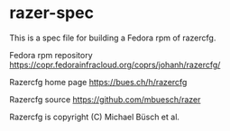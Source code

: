 # razer-spec
This is a spec file for building a Fedora rpm of razercfg. 

Fedora rpm repository https://copr.fedorainfracloud.org/coprs/johanh/razercfg/

Razercfg home page https://bues.ch/h/razercfg

Razercfg source https://github.com/mbuesch/razer

Razercfg is copyright (C) Michael Büsch et al.
